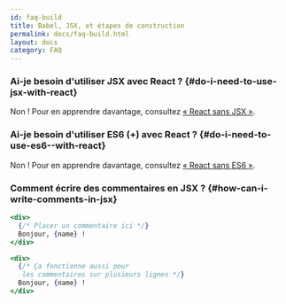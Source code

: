 ```yaml
---
id: faq-build
title: Babel, JSX, et étapes de construction
permalink: docs/faq-build.html
layout: docs
category: FAQ
---
```


### Ai-je besoin d'utiliser JSX avec React ? {#do-i-need-to-use-jsx-with-react}

Non ! Pour en apprendre davantage, consultez [« React sans JSX »](/docs/react-without-jsx.html).

### Ai-je besoin d'utiliser ES6 (+) avec React ? {#do-i-need-to-use-es6--with-react}

Non ! Pour en apprendre davantage, consultez [« React sans ES6 »](/docs/react-without-es6.html).

### Comment écrire des commentaires en JSX ? {#how-can-i-write-comments-in-jsx}

```jsx
<div>
  {/* Placer un commentaire ici */}
  Bonjour, {name} !
</div>
```

```jsx
<div>
  {/* Ça fonctionne aussi pour
   les commentaires sur plusieurs lignes */}
  Bonjour, {name} !
</div>
```
